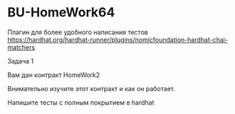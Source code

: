 # BU-HomeWork64

Плагин для более удобного написания тестов
https://hardhat.org/hardhat-runner/plugins/nomicfoundation-hardhat-chai-matchers


Задача 1

Вам дан контракт HomeWork2

Внимательно изучите этот контракт и как он работает.

Напишите тесты с полным покрытием в hardhat
